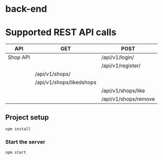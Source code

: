 # back-end

# Supported REST API calls

| API       | GET                                | POST                     |      
|-----------|------------------------------------|--------------------------|
| Shop API  |                                    | /api/v1/login/           | 
|           |                                    | /api/v1/register/        |
|           | /api/v1/shops/                     |                          |
|           | /api/v1/shops/likedshops           |                          |
|           |                                    | /api/v1/shops/like       |
|           |                                    | /api/v1/shops/remove     | 

## Project setup
```
npm install
```

### Start the server
```
npm start
```

